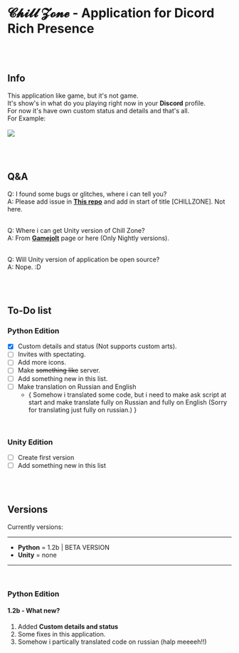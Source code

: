 # 𝓒𝓱𝓲𝓵𝓵 𝓩𝓸𝓷𝓮 - Application for Dicord Rich Presence

<br><br>
## Info 
This application like game, but it's not game.  
It's show's in what do you playing right now in your **Discord** profile.  
For now it's have own custom status and details and that's all.  
For Example:<br><br>
![](https://github.com/BlueBerrySans365/chill-zone-DRPC/blob/master/assets/DiscordPTB_6814HX123x.png)

<br><br>
## Q&A
Q: I found some bugs or glitches, where i can tell you?  
A: Please add issue in **[This repo](https://github.com/BlueBerrySans365/ns-issuses-repo)** and add in start of title [CHILLZONE]. Not here.  
<br>

Q: Where i can get Unity version of Chill Zone?  
A: From **[Gamejolt](https://gamejolt.com/games/chillzone/555843)** page or here (Only Nightly versions).  
<br>

Q: Will Unity version of application be open source?   
A: Nope. :D

<br><br>
## To-Do list

### Python Edition
- [x] Custom details and status (Not supports custom arts).
- [ ] Invites with spectating.
- [ ] Add more icons.
- [ ] Make ~~something like~~ server.
- [ ] Add something new in this list.
- [ ] Make translation on Russian and English  
     - { Somehow i translated some code, but i need to make ask script at start and make translate fully on Russian and fully on English (Sorry for translating just fully on russian.) }
     
<br>

### Unity Edition
- [ ] Create first version
- [ ] Add something new in this list

<br><br>
## Versions
Currently versions:
<br>

------  
- **Python** = 1.2b | BETA VERSION <br>
- **Unity** = none
------  

<br>

### Python Edition
#### 1.2b - What new?
1. Added __Custom details and status__
2. Some fixes in this application.
3. Somehow i partically translated code on russian (halp meeeeh!!)

<br><br>
